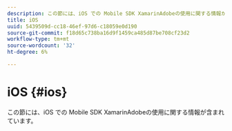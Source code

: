 ```yaml
---
description: この節には、iOS での Mobile SDK XamarinAdobeの使用に関する情報が含まれています。
title: iOS
uuid: 5439509d-cc18-46ef-97d6-c18059e0d190
source-git-commit: f18d65c738ba16d9f1459ca485d87be708cf23d2
workflow-type: tm+mt
source-wordcount: '32'
ht-degree: 6%

---
```



# iOS {#ios}

この節には、iOS での Mobile SDK XamarinAdobeの使用に関する情報が含まれています。

